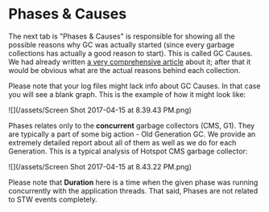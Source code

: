 # Phases & Causes

The next tab is "Phases & Causes" is responsible for showing all the possible reasons why GC was actually started \(since every garbage collections has actually a good reason to start\). This is called GC Causes. We had already written [a very comprehensive article](https://blog.gcplot.com/2017/01/19/java-gc-causes-distilled/) about it; after that it would be obvious what are the actual reasons behind each collection. 

Please note that your log files might lack info about GC Causes. In that case you will see a blank graph. This is the example of how it might look like:

![](/assets/Screen Shot 2017-04-15 at 8.39.43 PM.png)

Phases relates only to the **concurrent** garbage collectors \(CMS, G1\). They are typically a part of some big action - Old Generation GC. We provide an extremely detailed report about all of them as well as we do for each Generation. This is a typical analysis of Hotspot CMS garbage collector:

![](/assets/Screen Shot 2017-04-15 at 8.43.22 PM.png)

Please note that **Duration** here is a time when the given phase was running concurrently with the application threads. That said, Phases are not related to STW events completely. 

